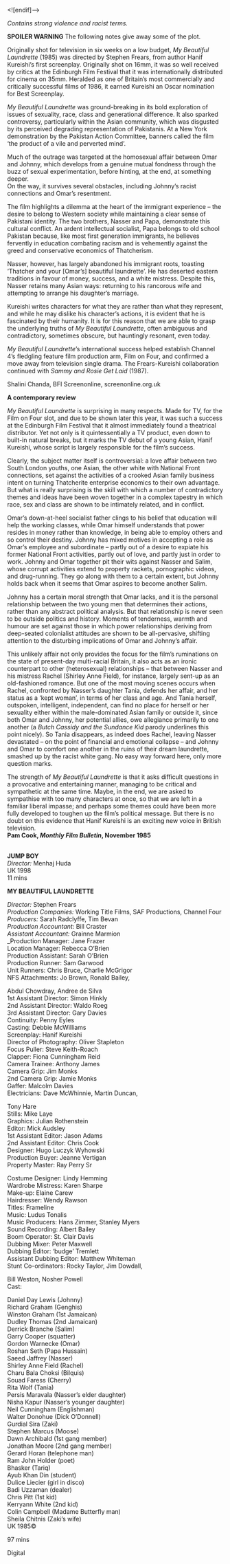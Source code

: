 

<![endif]-->

_Contains strong violence and racist terms._

**SPOILER WARNING** The following notes give away some of the plot.

Originally shot for television in six weeks on a low budget, _My Beautiful Laundrette_ (1985) was directed by Stephen Frears, from author Hanif Kureishi’s first screenplay. Originally shot on 16mm, it was so well received by critics at the Edinburgh Film Festival that it was internationally distributed for cinema on 35mm. Heralded as one of Britain’s most commercially and critically successful films of 1986, it earned Kureishi an Oscar nomination for Best Screenplay.

_My Beautiful Laundrette_ was ground-breaking in its bold exploration of issues of sexuality, race, class and generational difference. It also sparked controversy, particularly within the Asian community, which was disgusted by its perceived degrading representation of Pakistanis. At a New York demonstration by the Pakistan Action Committee, banners called the film ‘the product of a vile and perverted mind’.

Much of the outrage was targeted at the homosexual affair between Omar and Johnny, which develops from a genuine mutual fondness through the buzz of sexual experimentation, before hinting, at the end, at something deeper.  
On the way, it survives several obstacles, including Johnny’s racist connections and Omar’s resentment.

The film highlights a dilemma at the heart of the immigrant experience – the desire to belong to Western society while maintaining a clear sense of Pakistani identity. The two brothers, Nasser and Papa, demonstrate this cultural conflict. An ardent intellectual socialist, Papa belongs to old school Pakistan because, like most first generation immigrants, he believes fervently in education combating racism and is vehemently against the greed and conservative economics of Thatcherism.

Nasser, however, has largely abandoned his immigrant roots, toasting ‘Thatcher and your [Omar’s] beautiful laundrette’. He has deserted eastern traditions in favour of money, success, and a white mistress. Despite this, Nasser retains many Asian ways: returning to his rancorous wife and attempting to arrange his daughter’s marriage.

Kureishi writes characters for what they are rather than what they represent, and while he may dislike his character’s actions, it is evident that he is fascinated by their humanity. It is for this reason that we are able to grasp the underlying truths of _My Beautiful Laundrette_, often ambiguous and contradictory, sometimes obscure, but hauntingly resonant, even today.

_My Beautiful Laundrette_’s international success helped establish Channel 4’s fledgling feature film production arm, Film on Four, and confirmed a move away from television single drama. The Frears-Kureishi collaboration continued with _Sammy and Rosie Get Laid_ (1987).

Shalini Chanda, BFI Screenonline, screenonline.org.uk

**A contemporary review**

_My Beautiful Laundrette_ is surprising in many respects. Made for TV, for the Film on Four slot, and due to be shown later this year, it was such a success at the Edinburgh Film Festival that it almost immediately found a theatrical distributor. Yet not only is it quintessentially a TV product, even down to built-in natural breaks, but it marks the TV debut of a young Asian, Hanif Kureishi, whose script is largely responsible for the film’s success.

Clearly, the subject matter itself is controversial: a love affair between two South London youths, one Asian, the other white with National Front connections, set against the activities of a crooked Asian family business intent on turning Thatcherite enterprise economics to their own advantage. But what is really surprising is the skill with which a number of contradictory themes and ideas have been woven together in a complex tapestry in which race, sex and class are shown to be intimately related, and in conflict.

Omar’s down-at-heel socialist father clings to his belief that education will help the working classes, while Omar himself understands that power resides in money rather than knowledge, in being able to employ others and so control their destiny. Johnny has mixed motives in accepting a role as Omar’s employee and subordinate – partly out of a desire to expiate his former National Front activities, partly out of love, and partly just in order to work. Johnny and Omar together pit their wits against Nasser and Salim, whose corrupt activities extend to property rackets, pornographic videos, and drug-running. They go along with them to a certain extent, but Johnny holds back when it seems that Omar aspires to become another Salim.

Johnny has a certain moral strength that Omar lacks, and it is the personal relationship between the two young men that determines their actions, rather than any abstract political analysis. But that relationship is never seen to be outside politics and history. Moments of tenderness, warmth and humour are set against those in which power relationships deriving from deep-seated colonialist attitudes are shown to be all-pervasive, shifting attention to the disturbing implications of Omar and Johnny’s affair.

This unlikely affair not only provides the focus for the film’s ruminations on the state of present-day multi-racial Britain, it also acts as an ironic counterpart to other (heterosexual) relationships – that between Nasser and his mistress Rachel (Shirley Anne Field), for instance, largely sent-up as an old-fashioned romance. But one of the most moving scenes occurs when Rachel, confronted by Nasser’s daughter Tania, defends her affair, and her status as a ‘kept woman’, in terms of her class and age. And Tania herself, outspoken, intelligent, independent, can find no place for herself or her sexuality either within the male-dominated Asian family or outside it, since both Omar and Johnny, her potential allies, owe allegiance primarily to one another (a _Butch Cassidy and the Sundance Kid_ parody underlines this point nicely). So Tania disappears, as indeed does Rachel, leaving Nasser devastated – on the point of financial and emotional collapse – and Johnny and Omar to comfort one another in the ruins of their dream laundrette, smashed up by the racist white gang. No easy way forward here, only more question marks.

The strength of _My Beautiful Laundrette_ is that it asks difficult questions in a provocative and entertaining manner, managing to be critical and sympathetic at the same time. Maybe, in the end, we are asked to sympathise with too many characters at once, so that we are left in a familiar liberal impasse; and perhaps some themes could have been more fully developed to toughen up the film’s political message. But there is no doubt on this evidence that Hanif Kureishi is an exciting new voice in British television.  
**Pam Cook, _Monthly Film Bulletin_, November 1985**  
<br>

**JUMP BOY**  
_Director:_ Menhaj Huda  
UK 1998  
11 mins  

**MY BEAUTIFUL LAUNDRETTE**  

_Director:_ Stephen Frears  
_Production Companies:_ Working Title Films, SAF Productions, Channel Four  
_Producers:_ Sarah Radclyffe, Tim Bevan  
_Production Accountant:_ Bill Craster  
_Assistant Accountant:_ Grainne Marmion  
_Production Manager: Jane Frazer  
Location Manager: Rebecca O’Brien  
Production Assistant: Sarah O’Brien  
Production Runner: Sam Garwood  
Unit Runners: Chris Bruce, Charlie McGrigor  
NFS Attachments: Jo Brown, Ronald Bailey,

Abdul Chowdray, Andree de Silva  
1st Assistant Director: Simon Hinkly  
2nd Assistant Director: Waldo Roeg  
3rd Assistant Director: Gary Davies  
Continuity: Penny Eyles  
Casting: Debbie McWilliams  
Screenplay: Hanif Kureishi  
Director of Photography: Oliver Stapleton  
Focus Puller: Steve Keith-Roach  
Clapper: Fiona Cunningham Reid  
Camera Trainee: Anthony James  
Camera Grip: Jim Monks  
2nd Camera Grip: Jamie Monks  
Gaffer: Malcolm Davies  
Electricians: Dave McWhinnie, Martin Duncan,

Tony Hare  
Stills: Mike Laye  
Graphics: Julian Rothenstein  
Editor: Mick Audsley  
1st Assistant Editor: Jason Adams  
2nd Assistant Editor: Chris Cook  
Designer: Hugo Luczyk Wyhowski  
Production Buyer: Jeanne Vertigan  
Property Master: Ray Perry Sr

Costume Designer: Lindy Hemming  
Wardrobe Mistress: Karen Sharpe  
Make-up: Elaine Carew  
Hairdresser: Wendy Rawson  
Titles: Frameline  
Music: Ludus Tonalis  
Music Producers: Hans Zimmer, Stanley Myers  
Sound Recording: Albert Bailey  
Boom Operator: St. Clair Davis  
Dubbing Mixer: Peter Maxwell  
Dubbing Editor: ‘budge’ Tremlett  
Assistant Dubbing Editor: Matthew Whiteman  
Stunt Co-ordinators: Rocky Taylor, Jim Dowdall,

Bill Weston, Nosher Powell  
Cast:

Daniel Day Lewis (Johnny)  
Richard Graham (Genghis)  
Winston Graham (1st Jamaican)  
Dudley Thomas (2nd Jamaican)  
Derrick Branche (Salim)  
Garry Cooper (squatter)  
Gordon Warnecke (Omar)  
Roshan Seth (Papa Hussain)  
Saeed Jaffrey (Nasser)  
Shirley Anne Field (Rachel)  
Charu Bala Choksi (Bilquis)  
Souad Faress (Cherry)  
Rita Wolf (Tania)  
Persis Maravala (Nasser’s elder daughter)  
Nisha Kapur (Nasser’s younger daughter)  
Neil Cunningham (Englishman)  
Walter Donohue (Dick O’Donnell)  
Gurdial Sira (Zaki)  
Stephen Marcus (Moose)  
Dawn Archibald (1st gang member)  
Jonathan Moore (2nd gang member)  
Gerard Horan (telephone man)  
Ram John Holder (poet)  
Bhasker (Tariq)  
Ayub Khan Din (student)  
Dulice Liecier (girl in disco)  
Badi Uzzaman (dealer)  
Chris Pitt (1st kid)  
Kerryann White (2nd kid)  
Colin Campbell (Madame Butterfly man)  
Sheila Chitnis (Zaki’s wife)  
UK 1985©

97 mins

Digital
<!--stackedit_data:
eyJoaXN0b3J5IjpbLTIxMjE2OTU2MDAsMTQwMTIwMDIyMV19
-->